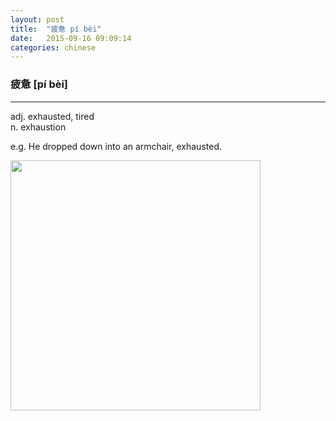 ```yaml
---
layout: post
title:  "疲惫 pí bèi"
date:   2015-09-16 09:09:14
categories: chinese
---
```

### 疲惫 [pí bèi]
-----------

adj. exhausted, tired
<br>
n. exhaustion


e.g. He dropped down into an armchair, exhausted.

<img width='400' src="/wombats-learning/images/exhausted.jpg"/>
